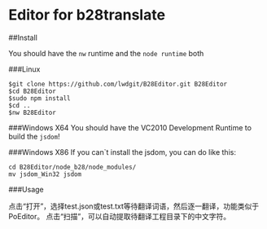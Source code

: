 # Editor for b28translate

##Install

You should have the ```nw``` runtime and the ```node runtime``` both

###Linux

    $git clone https://github.com/lwdgit/B28Editor.git B28Editor
    $cd B28Editor
    $sudo npm install
    $cd ..
    $nw B28Editor

###Windows X64
    You should have the VC2010 Development Runtime to build the ```jsdom```!

###Windows X86
    If you can`t install the jsdom, you can do like this:

    cd B28Editor/node_b28/node_modules/
    mv jsdom_Win32 jsdom


###Usage

点击“打开”，选择test.json或test.txt等待翻译词语，然后逐一翻译，功能类似于PoEditor。
点击“扫描”，可以自动提取待翻译工程目录下的中文字符。

